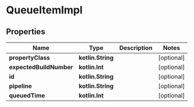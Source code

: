 
# QueueItemImpl

## Properties
| Name | Type | Description | Notes |
| ------------ | ------------- | ------------- | ------------- |
| **propertyClass** | **kotlin.String** |  |  [optional] |
| **expectedBuildNumber** | **kotlin.Int** |  |  [optional] |
| **id** | **kotlin.String** |  |  [optional] |
| **pipeline** | **kotlin.String** |  |  [optional] |
| **queuedTime** | **kotlin.Int** |  |  [optional] |



